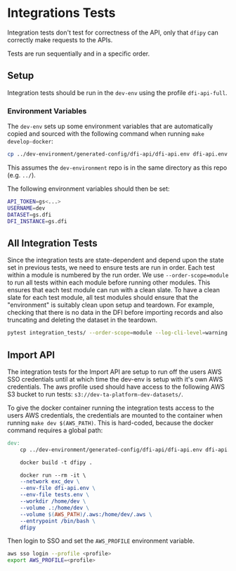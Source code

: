 # Integrations Tests

Integration tests don't test for correctness of the API, only that `dfipy` can correctly make requests to the APIs.

Tests are run sequentially and in a specific order.

## Setup

Integration tests should be run in the `dev-env` using the profile `dfi-api-full`.

### Environment Variables

The `dev-env` sets up some environment variables that are automatically copied and sourced with the following command when running `make develop-docker`:

```bash
cp ../dev-environment/generated-config/dfi-api/dfi-api.env dfi-api.env
```

This assumes the `dev-environment` repo is in the same directory as this repo (e.g. `../`).

The following environment variables should then be set:

```bash
API_TOKEN=gs<...>
USERNAME=dev
DATASET=gs.dfi
DFI_INSTANCE=gs.dfi
```

## All Integration Tests

Since the integration tests are state-dependent and depend upon the state set in previous tests, we need to ensure tests are run in order. Each test within a module is numbered by the run order. We use `--order-scope=module` to run all tests within each module before running other modules. This ensures that each test module can run with a clean slate. To have a clean slate for each test module, all test modules should ensure that the "environment" is suitably clean upon setup and teardown. For example, checking that there is no data in the DFI before importing records and also truncating and deleting the dataset in the teardown.

```bash
pytest integration_tests/ --order-scope=module --log-cli-level=warning
```

## Import API

The integration tests for the Import API are setup to run off the users AWS SSO credentials until at which time the dev-env is setup with it's own AWS credentials. The aws profile used should have access to the following AWS S3 bucket to run tests: `s3://dev-ta-platform-dev-datasets/`.

To give the docker container running the integration tests access to the users AWS credentials, the credentials are mounted to the container when running `make dev $(AWS_PATH)`. This is hard-coded, because the docker command requires a global path:

```makefile
dev:
	cp ../dev-environment/generated-config/dfi-api/dfi-api.env dfi-api.env

	docker build -t dfipy .

	docker run --rm -it \
	--network exc_dev \
	--env-file dfi-api.env \
	--env-file tests.env \
	--workdir /home/dev \
	--volume .:/home/dev \
	--volume $(AWS_PATH)/.aws:/home/dev/.aws \
	--entrypoint /bin/bash \
	dfipy
```

Then login to SSO and set the `AWS_PROFILE` environment variable.

```bash
aws sso login --profile <profile>
export AWS_PROFILE=<profile>
```

